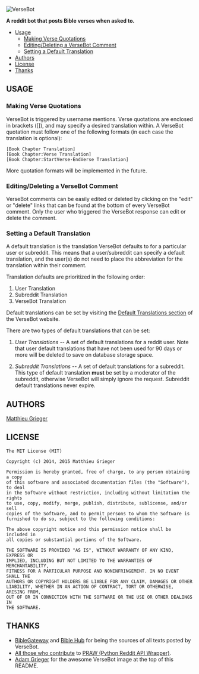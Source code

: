 ![VerseBot](http://i.imgur.com/zzFkW5g.png)

**A reddit bot that posts Bible verses when asked to.**

* [Usage](#usage)
  * [Making Verse Quotations](#making-verse-quotations)
  * [Editing/Deleting a VerseBot Comment](#editing-deleting-a-versebot-comment)
  * [Setting a Default Translation](#setting-a-default-translation)
* [Authors](#authors)
* [License](#license)
* [Thanks](#thanks)

## USAGE
### Making Verse Quotations
VerseBot is triggered by username mentions. Verse quotations are enclosed in brackets ([]), and may specify a desired translation within. A VerseBot quotation must follow one of the following formats (in each case the translation is optional):

```
[Book Chapter Translation]
[Book Chapter:Verse Translation]
[Book Chapter:StartVerse-EndVerse Translation]
```

More quotation formats will be implemented in the future.

### Editing/Deleting a VerseBot Comment
VerseBot comments can be easily edited or deleted by clicking on the "edit" or "delete" links that can be found at the bottom of every VerseBot comment. Only the user who triggered the VerseBot response can edit or delete the comment.

### Setting a Default Translation
A default translation is the translation VerseBot defaults to for a particular user or subreddit. This means that a user/subreddit can specify a default translation, and the user(s) do not need to place the abbreviation for the translation within their comment.

Translation defaults are prioritized in the following order:

1) User Translation
2) Subreddit Translation
3) VerseBot Translation

Default translations can be set by visiting the [Default Translations section](http://matthieugrieger/versebot/#defaults) of the VerseBot website.

There are two types of default translations that can be set:

1) *User Translations* -- A set of default translations for a reddit user. Note that user default translations that have not been used for 90 days or more will be deleted to save on database storage space.

2) *Subreddit Translations* -- A set of default translations for a subreddit. This type of default translation **must** be set by a moderator of the subreddit, otherwise VerseBot will simply ignore the request. Subreddit default translations never expire.

## AUTHORS
[Matthieu Grieger](http://matthieugrieger.com)

## LICENSE
	The MIT License (MIT)

	Copyright (c) 2014, 2015 Matthieu Grieger

	Permission is hereby granted, free of charge, to any person obtaining a copy
	of this software and associated documentation files (the "Software"), to deal
	in the Software without restriction, including without limitation the rights
	to use, copy, modify, merge, publish, distribute, sublicense, and/or sell
	copies of the Software, and to permit persons to whom the Software is
	furnished to do so, subject to the following conditions:

	The above copyright notice and this permission notice shall be included in
	all copies or substantial portions of the Software.

	THE SOFTWARE IS PROVIDED "AS IS", WITHOUT WARRANTY OF ANY KIND, EXPRESS OR
	IMPLIED, INCLUDING BUT NOT LIMITED TO THE WARRANTIES OF MERCHANTABILITY,
	FITNESS FOR A PARTICULAR PURPOSE AND NONINFRINGEMENT. IN NO EVENT SHALL THE
	AUTHORS OR COPYRIGHT HOLDERS BE LIABLE FOR ANY CLAIM, DAMAGES OR OTHER
	LIABILITY, WHETHER IN AN ACTION OF CONTRACT, TORT OR OTHERWISE, ARISING FROM,
	OUT OF OR IN CONNECTION WITH THE SOFTWARE OR THE USE OR OTHER DEALINGS IN
	THE SOFTWARE.

## THANKS
* [BibleGateway](http://www.biblegateway.com) and [Bible Hub](http://biblehub.com/) for being the sources of all texts posted by VerseBot.  
* [All those who contribute](https://github.com/praw-dev/praw/graphs/contributors) to [PRAW (Python Reddit API Wrapper)](https://github.com/praw-dev/praw).
* [Adam Grieger](https://github.com/adamgrieger) for the awesome VerseBot image at the top of this README.
